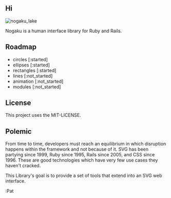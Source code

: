 ## Hi

![nogaku_lake](https://f.cloud.github.com/assets/900966/1414337/ed1e98d6-3e7a-11e3-8d3f-4aadf97acf85.png)

Nogaku is a human interface library for Ruby and Rails.

## Roadmap
* circles [:started]
* ellipses [:started]
* rectangles [:started]
* lines [:not_started]
* animation [:not_started]
* modules [:not_started]

## License

This project uses the MIT-LICENSE.

## Polemic

From time to time, developers must reach an equilibrium in which disruption happens within the framework and not because of it. SVG has been partying since 1999, Ruby since 1995, Rails since 2005, and CSS since 1996. These are good technologies which have very few use cases they haven't cracked.

This Library's goal is to provide a set of tools that extend into an SVG web interface.

:Pat
